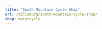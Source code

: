 ```yaml
---
title: "South Mountain Cycle Shop"
url: /dillsburg/south-mountain-cycle-shop/
shop: motorcycle
---
```


